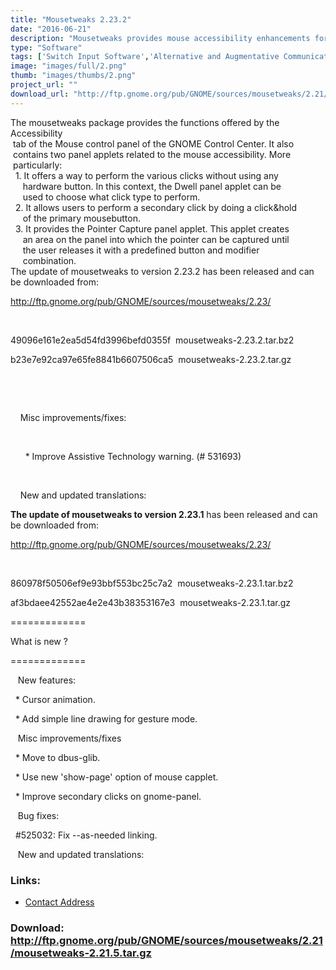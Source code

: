 ```yaml
---
title: "Mousetweaks 2.23.2"
date: "2016-06-21"
description: "Mousetweaks provides mouse accessibility enhancements for the GNOME desktop."
type: "Software"
tags: ['Switch Input Software','Alternative and Augmentative Communication','General Tools','Using the Mouse' ]
image: "images/full/2.png"
thumb: "images/thumbs/2.png"
project_url: ""
download_url: "http://ftp.gnome.org/pub/GNOME/sources/mousetweaks/2.21/mousetweaks-2.21.5.tar.gz"
---
```

<div></div><div>The mousetweaks package provides the functions offered by the Accessibility<div> tab of the Mouse control panel of the GNOME Control Center. It also </div><div> contains two panel applets related to the mouse accessibility. More</div><div> particularly: </div>  
<div>  1. It offers a way to perform the various clicks without using any</div><div>     hardware button. In this context, the Dwell panel applet can be</div><div>     used to choose what click type to perform.</div>  
<div>  2. It allows users to perform a secondary click by doing a click&hold</div><div>     of the primary mousebutton.</div>  
<div>  3. It provides the Pointer Capture panel applet. This applet creates</div><div>     an area on the panel into which the pointer can be captured until</div><div>     the user releases it with a predefined button and modifier </div><div>     combination.</div><div></div><div>The update of mousetweaks to version 2.23.2 has been released and can be downloaded from:

<a href="">http://ftp.gnome.org/pub/GNOME/sources/mousetweaks/2.23/</a>

 

49096e161e2ea5d54fd3996befd0355f  mousetweaks-2.23.2.tar.bz2

b23e7e92ca97e65fe8841b6607506ca5  mousetweaks-2.23.2.tar.gz

 

 

    Misc improvements/fixes:

 

      \* Improve Assistive Technology warning. (# 531693)

     

    New and updated translations:

**The update of mousetweaks to version 2.23.1** has been released and can be downloaded from:

<a href="">http://ftp.gnome.org/pub/GNOME/sources/mousetweaks/2.23/</a>

 

860978f50506ef9e93bbf553bc25c7a2  mousetweaks-2.23.1.tar.bz2

af3bdaee42552ae4e2e43b38353167e3  mousetweaks-2.23.1.tar.gz

=============

What is new ?

=============

   New features:

  \* Cursor animation.

  \* Add simple line drawing for gesture mode.

   Misc improvements/fixes

  \* Move to dbus-glib.

  \* Use new 'show-page' option of mouse capplet.

  \* Improve secondary clicks on gnome-panel.

   Bug fixes:

  #525032: Fix --as-needed linking.

   New and updated translations:

</div></div>

### Links:
- <a href="mailto:francesco.fumanti@gmx.net">Contact Address</a>

### Download: http://ftp.gnome.org/pub/GNOME/sources/mousetweaks/2.21/mousetweaks-2.21.5.tar.gz 